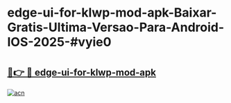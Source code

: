 # edge-ui-for-klwp-mod-apk-Baixar-Gratis-Ultima-Versao-Para-Android-IOS-2025-#vyie0

# <h2><a href="https://ainizakaria.my?title=edge-ui-for-klwp-mod-apk&ref=24M">🔗👉 🔴 edge-ui-for-klwp-mod-apk</a></h2>

[![acn](https://github.com/user-attachments/assets/0f9c940e-d8b0-45ae-aac7-cd30a18b3e1c)](https://ainizakaria.my?title=edge-ui-for-klwp-mod-apk&ref=24M)

